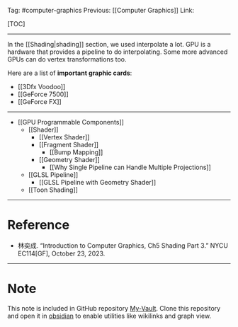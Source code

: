 Tag: #computer-graphics 
Previous: [[Computer Graphics]]
Link: 

[TOC]

---

In the [[Shading|shading]] section, we used interpolate a lot. GPU is a hardware that provides a pipeline to do interpolating. Some more advanced GPUs can do vertex transformations too.

Here are a list of **important graphic cards**:

- [[3Dfx Voodoo]]
- [[GeForce 7500]]
- [[GeForce FX]]

---

- [[GPU Programmable Components]]
	- [[Shader]]
		- [[Vertex Shader]]
		- [[Fragment Shader]]
			- [[Bump Mapping]]
		- [[Geometry Shader]]
			- [[Why Single Pipeline can Handle Multiple Projections]]
	- [[GLSL Pipeline]]
		- [[GLSL Pipeline with Geometry Shader]]
	- [[Toon Shading]]

---

# Reference

- 林奕成. “Introduction to Computer Graphics, Ch5 Shading Part 3.” NYCU EC114[GF], October 23, 2023.

---

# Note

This note is included in GitHub repository [My-Vault](https://github.com/LittleD3092/My-Vault.git). Clone this repository and open it in [obsidian](https://obsidian.md/) to enable utilities like wikilinks and graph view.